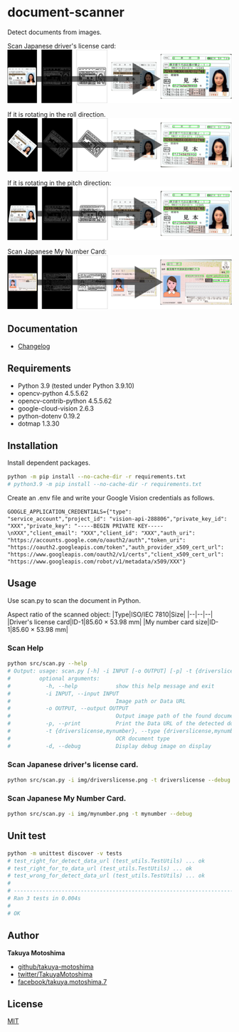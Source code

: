 # document-scanner
Detect documents from images.

Scan Japanese driver's license card:  
![driverslicense.png](screencaps/driverslicense.png)

If it is rotating in the roll direction.
![driverslicense2.png](screencaps/driverslicense2.png)

If it is rotating in the pitch direction:  
![driverslicense3.png](screencaps/driverslicense3.png)

Scan Japanese My Number Card:  
![mynumber.png](screencaps/mynumber.png)

## Documentation
* [Changelog](CHANGELOG.md)

## Requirements
- Python 3.9 (tested under Python 3.9.10)
- opencv-python 4.5.5.62
- opencv-contrib-python 4.5.5.62
- google-cloud-vision 2.6.3
- python-dotenv 0.19.2
- dotmap 1.3.30

## Installation
Install dependent packages.  
```sh
python -m pip install --no-cache-dir -r requirements.txt
# python3.9 -m pip install --no-cache-dir -r requirements.txt
```

Create an .env file and write your Google Vision credentials as follows.
```text
GOOGLE_APPLICATION_CREDENTIALS={"type": "service_account","project_id": "vision-api-288806","private_key_id": "XXX","private_key": "-----BEGIN PRIVATE KEY-----\nXXX","client_email": "XXX","client_id": "XXX","auth_uri": "https://accounts.google.com/o/oauth2/auth","token_uri": "https://oauth2.googleapis.com/token","auth_provider_x509_cert_url": "https://www.googleapis.com/oauth2/v1/certs","client_x509_cert_url": "https://www.googleapis.com/robot/v1/metadata/x509/XXX"}
```

## Usage
Use scan.py to scan the document in Python.  

Aspect ratio of the scanned object:
|Type|ISO/IEC 7810|Size|
|--|--|--|
|Driver's license card|ID-1|85.60 × 53.98 mm|
|My number card size|ID-1|85.60 × 53.98 mm|

### Scan Help
```sh
python src/scan.py --help
# Output: usage: scan.py [-h] -i INPUT [-o OUTPUT] [-p] -t {driverslicense,mynumber} [-d]
#         optional arguments:
#           -h, --help            show this help message and exit
#           -i INPUT, --input INPUT
#                                 Image path or Data URL
#           -o OUTPUT, --output OUTPUT
#                                 Output image path of the found document
#           -p, --print           Print the Data URL of the detected document
#           -t {driverslicense,mynumber}, --type {driverslicense,mynumber}
#                                 OCR document type
#           -d, --debug           Display debug image on display
```

### Scan Japanese driver's license card.
```sh
python src/scan.py -i img/driverslicense.png -t driverslicense --debug
```

### Scan Japanese My Number Card.
```sh
python src/scan.py -i img/mynumber.png -t mynumber --debug
```

## Unit test
```sh
python -m unittest discover -v tests
# test_right_for_detect_data_url (test_utils.TestUtils) ... ok
# test_right_for_to_data_url (test_utils.TestUtils) ... ok
# test_wrong_for_detect_data_url (test_utils.TestUtils) ... ok
# 
# ----------------------------------------------------------------------
# Ran 3 tests in 0.004s
# 
# OK
```

## Author
**Takuya Motoshima**

* [github/takuya-motoshima](https://github.com/takuya-motoshima)
* [twitter/TakuyaMotoshima](https://twitter.com/TakuyaMotoshima)
* [facebook/takuya.motoshima.7](https://www.facebook.com/takuya.motoshima.7)

## License
[MIT](LICENSE)